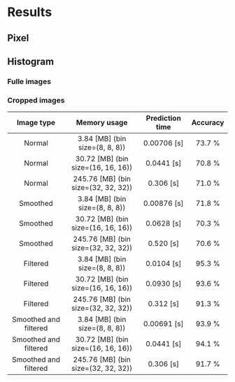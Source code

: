 # Results

## Pixel

## Histogram

### Fulle images

### Cropped images

| Image type | Memory usage | Prediction time | Accuracy|
|:----------:|:------------:|:---------------:|:-------:|
| Normal | 3.84 [MB] (bin size=(8, 8, 8)) | 0.00706 [s] | 73.7 % |
| Normal | 30.72 [MB] (bin size=(16, 16, 16)) | 0.0441 [s] | 70.8 % |
| Normal | 245.76 [MB] (bin size=(32, 32, 32)) | 0.306 [s] | 71.0 % |
| Smoothed | 3.84 [MB] (bin size=(8, 8, 8)) | 0.00876 [s] | 71.8 % |
| Smoothed | 30.72 [MB] (bin size=(16, 16, 16)) | 0.0628 [s] | 70.3 % |
| Smoothed | 245.76 [MB] (bin size=(32, 32, 32)) | 0.520 [s] | 70.6 % |
| Filtered | 3.84 [MB] (bin size=(8, 8, 8)) | 0.0104 [s] | 95.3 % |
| Filtered | 30.72 [MB] (bin size=(16, 16, 16)) | 0.0930 [s] | 93.6 % |
| Filtered | 245.76 [MB] (bin size=(32, 32, 32)) | 0.312 [s] | 91.3 % |
| Smoothed and filtered | 3.84 [MB] (bin size=(8, 8, 8)) | 0.00691 [s] | 93.9 % |
| Smoothed and filtered | 30.72 [MB] (bin size=(16, 16, 16)) | 0.0441 [s] | 94.1 % |
| Smoothed and filtered | 245.76 [MB] (bin size=(32, 32, 32)) | 0.306 [s] | 91.7 % |
